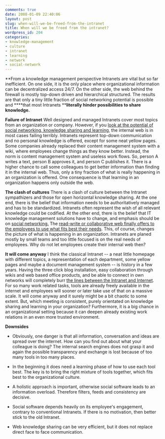 ```yaml
---
comments: true
date: 2008-01-09 22:40:06
layout: post
slug: when-will-we-be-freed-from-the-intranet
title: When will we be freed from the intranet?
wordpress_id: 204
categories:
- knowledge-management
- culture
- intranet
- learning
- network
- social-network
---
```


**From a knowledge management perspective Intranets are vital but so far inefficient. On one side, it is the only place where organizational information can be decentralized access 24/7. On the other side, the web behind the firewall is mostly top-down driven and hierarchical structured. The results are that only a tiny little fraction of social networking potential is possible and ****that most Intranets ****literally hinder possibilities to share knowledge.**

**Failure of Intranet**
Well designed and managed Intranets cover most topics from an organization or company. However, if you [look at the potential of social networking, knowledge sharing and learning](http://www.slideshare.net/dgurteen/km-goes-social-194717), the internal web is in most cases failing terribly. Intranets represent top-down communication and no personal knowledge is offered, except for some neat yellow pages. Some companies already replaced their content management system with a wiki, where employees change things as they know better. Instead, the norm is content management system and useless work flows.  So, person A writes a text, person B approves it, and person C publishes it. There is a higher chance to call some colleagues to get better information than finding it in the internal web. Thus, only a tiny fraction of what is really happening in an organization is offered. One consequence is that learning in an organization happens only outside the web.

**The clash of cultures**
There is a clash of culture between the Intranet sympathizers and those for open horizontal knowledge sharing. At the one end, there is the belief that information needs to be authoritatively managed and has to be standardized. Intranets often represent the wish of all relevant knowledge could be codified. At the other end, there is the belief that IT knowledge management solutions have to change, and emphasis should be on [social networking.](http://www.shapingthoughts.com/2007/12/23/20-things-to-do-on-a-social-network-in-the-office) The [read-write or collaborative web finally offers to the employees to use what fits best their needs](http://www.readwriteweb.com/archives/the_social_enterprise.php). This, of course, changes the picture of what is happening in an organization. Intranets are planed mostly by small teams and too little focused  is on the real needs of employees. Why do not let employees create their internal web then?

**It will come anyway**
I think the classical Intranet -- a neat little homepage with different topics, a representation of each department, some yellow pages and maybe a document management system -- is history in a few years. Having the three click blog installation, easy collaboration through wikis and web based office products, and be able to connect in own networks will completely burr [the lines between the Intranet and Internet](http://richarddennison.wordpress.com/2008/01/02/what-is-an-intranet-2/). For so many work related tasks, tools are already freely available in the internet and employees will sooner or later take use of that on a massive scale. It will come anyway and it surely might be a bit chaotic to some extent. But, which meeting is consistent, purely orientated on knowledge sharing and learning in your organization? Furthermore, it is a big chance in an organizational setting because it can deepen already existing work relations in an even more trusted environment.

**Downsides**



	
  * Obviously, one danger is that all information, conversation and ideas are spread over the internet. How can you find out about what your colleague is doing? The internal search engines does not grasp it and again the possible transparency and exchange is lost because of too many tools in too many places.

	
  * In the beginning it does need a learning phase of how to use each tool best. The key is to bring the right mixture of tools together, which fits best to the organizational culture.

	
  * A holistic approach is important, otherwise social software leads to an information overload. Therefore filters, feeds and consistency are decisive.

	
  * Social software depends heavily on its employee's engagement, contrary to conventional Intranets. If there is no motivation, then better stick to the old Intranet.

	
  * Web knowledge sharing can be very efficient, but it does not replace direct face to face communication.


